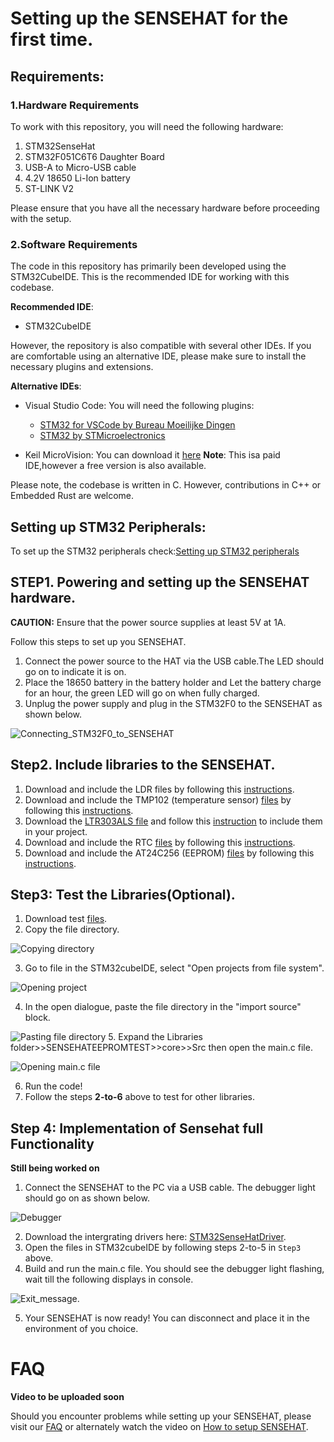 # Setting up the SENSEHAT for the first time.
## Requirements:
### 1.Hardware Requirements
To work with this repository, you will need the following hardware:

1. STM32SenseHat
2. STM32F051C6T6 Daughter Board
3. USB-A to Micro-USB cable
4. 4.2V 18650 Li-Ion battery
5. ST-LINK V2

Please ensure that you have all the necessary hardware before proceeding with the setup.


### 2.Software Requirements
The code in this repository has primarily been developed using the STM32CubeIDE. This is the recommended IDE for working with this codebase.

**Recommended IDE**: 

- STM32CubeIDE

However, the repository is also compatible with several other IDEs. If you are comfortable using an alternative IDE, please make sure to install the necessary plugins and extensions.

**Alternative IDEs**:

- Visual Studio Code: 
  You will need the following plugins:
    - [STM32 for VSCode by Bureau Moeilijke Dingen](https://marketplace.visualstudio.com/items?itemName=bmd.stm32-for-vscode)
    - [STM32 by STMicroelectronics](https://marketplace.visualstudio.com/items?itemName=stmicroelectronics.stm32-vscode-extension)
    
- Keil MicroVision: 
  You can download it [here](https://www.keil.com/)
  **Note**: This isa paid IDE,however a free version is also available.

Please note, the codebase is written in C. However, contributions in C++ or Embedded Rust are welcome.


## Setting up STM32 Peripherals:
To set up the STM32 peripherals check:[Setting up STM32 peripherals](https://github.com/Travimadox/STM32SESNSEHAT/blob/main/Firmware/STM32SETUP.md)


## STEP1. Powering and setting up the SENSEHAT hardware.
**CAUTION:** Ensure that the power source supplies at least 5V at 1A.

Follow this steps to set up you SENSEHAT.

  1. Connect the power source to the HAT via the USB cable.The LED should go on to indicate it is on.
  2. Place the 18650 battery in the battery holder and Let the battery charge for an hour, the green LED will go on when fully charged.
  3. Unplug the power supply and plug in the STM32F0 to the SENSEHAT as shown below.
  
  ![Connecting_STM32F0_to_SENSEHAT](https://imgur.com/jDwVCAp.jpg)
  
## Step2. Include libraries to the SENSEHAT.
  1. Download and include the LDR files by following this [instructions](https://github.com/Travimadox/STM32SESNSEHAT/tree/main/Firmware).
  2. Download and include the TMP102 (temperature sensor) [files](https://github.com/Travimadox/STM32SESNSEHAT/tree/main/Firmware/TMP102) by following this [instructions](https://github.com/Travimadox/STM32SESNSEHAT/blob/main/Firmware/TMP102/Instructions.md).
  3. Download the [LTR303ALS file](https://github.com/Travimadox/STM32SESNSEHAT/tree/main/Firmware/LTR303ALS) and follow this [instruction](https://github.com/Travimadox/STM32SESNSEHAT/blob/main/Firmware/LTR303ALS/Instructions.md) to include them in your project.
  4. Download and include the RTC [files](https://github.com/Travimadox/STM32SESNSEHAT/tree/main/Firmware/RTC) by following this [instructions](https://github.com/Travimadox/STM32SESNSEHAT/blob/main/Firmware/RTC/Instructions.md).
  5. Download and include the AT24C256 (EEPROM) [files](https://github.com/Travimadox/STM32SESNSEHAT/tree/main/Firmware/AT24C256) by following this [instructions](https://github.com/Travimadox/STM32SESNSEHAT/blob/main/Firmware/AT24C256/Instructions.md).
## Step3: Test the Libraries(Optional).
  1. Download test [files](https://github.com/Travimadox/STM32SESNSEHAT/blob/main/Firmware/SENSEHATLIBTESTS.zip).
  2. Copy the file directory.
  
  ![Copying directory](https://imgur.com/flXyq9m.jpg)
  
  3. Go to file in the STM32cubeIDE, select "Open projects from file system".
  
  ![Opening project](https://imgur.com/aRxXnUd.jpg)
  
  4. In the open dialogue, paste the file directory in the "import source" block.
  
  ![Pasting file directory](https://imgur.com/NZ3Mk1j.jpg)
  5. Expand the Libraries folder>>SENSEHATEEPROMTEST>>core>>Src then open the main.c file.
  
  ![Opening main.c file](https://imgur.com/gXpqbmc.jpg)
  
  6. Run the code!
  7. Follow the steps **2-to-6** above to test for other libraries.

## Step 4: Implementation of Sensehat full Functionality
**Still being worked on**
  1. Connect the SENSEHAT to the PC via a USB cable. The debugger light should go on as shown below.
  
  ![Debugger](https://imgur.com/ZuuBLmn.jpg)
  
  2. Download the intergrating drivers here: [STM32SenseHatDriver]().
  3. Open the files in STM32cubeIDE by following steps 2-to-5 in `Step3` above.
  4. Build and run the main.c file. You should see the debugger light flashing, wait till the following displays in console.
  
  ![Exit_message](https://imgur.com/2vOc9Pu.jpg).
  
  5. Your SENSEHAT is now ready! You can disconnect and place it in the environment of you choice.

# FAQ
**Video to be uploaded soon**

Should you encounter problems while setting up your SENSEHAT, please visit our [FAQ](FAQ.md) or alternately watch the video on [How to setup SENSEHAT]().
